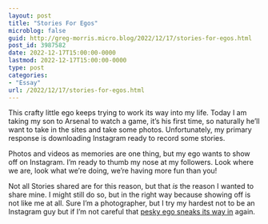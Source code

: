 ```yaml
---
layout: post
title: "Stories For Egos"
microblog: false
guid: http://greg-morris.micro.blog/2022/12/17/stories-for-egos.html
post_id: 3987582
date: 2022-12-17T15:00:00-0000
lastmod: 2022-12-17T15:00:00-0000
type: post
categories:
- "Essay"
url: /2022/12/17/stories-for-egos.html
---
```

This crafty little ego keeps trying to work its way into my life. Today I am taking my son to Arsenal to watch a game, it’s his first time, so naturally he’ll want to take in the sites and take some photos. Unfortunately, my primary response is downloading Instagram ready to record some stories. 

Photos and videos as memories are one thing, but my ego wants to show off on Instagram. I’m ready to thumb my nose at my followers. Look where we are, look what we’re doing, we’re having more fun than you! 

Not all Stories shared are for this reason, but that *is* the reason I wanted to share mine. I might still do so, but in the right way because showing off is not like me at all. Sure I’m a photographer, but I try my hardest not to be an Instagram guy but if I’m not careful that [pesky ego sneaks its way in](/2019/04/14/letting-your-ego.html) again.

